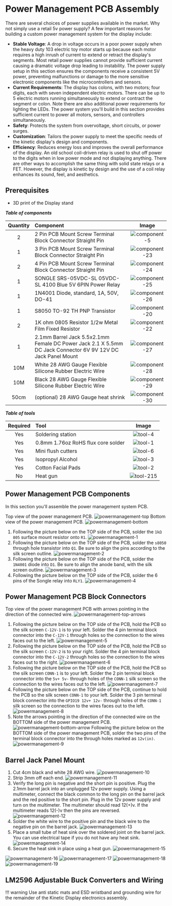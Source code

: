# Power Management PCB Assembly

There are several choices of power supplies available in the market. Why not simply use a retail 5v power supply? A few important reasons for building a custom power management system for the display include:

- **Stable Voltage**: A drop in voltage occurs in a poor power supply when the heavy duty 103 electric toy motor starts up because each motor requires a high inrush of current to extend or retract the display's segments. Most retail power supplies cannot provide sufficient current causing a dramatic voltage drop leading to instability. The power supply setup in this section ensures the components receive a consistent 5V power, preventing malfunctions or damage to the more sensitive electronic components like the microcontrollers and sensors.
- **Current Requirements**: The display has colons, with two motors; four digits, each with seven independent electric motors. There can be up to 5 electric motors running simultaneously to extend or contract the segment or colon. Note there are also additional power requirements for lighting the LEDs. The power system you'll build in this section provides sufficient current to power all motors, sensors, and controllers simultaneously.
- **Safety**: Protects the system from overvoltage, short circuits, or power surges.
- **Customization**: Tailors the power supply to meet the specific needs of the kinetic display's design and components.
- **Efficiency**: Reduces energy loss and improves the overall performance of the display. An old school coil-driven relay is used to shut off power to the digits when in low power mode and not displaying anything. There are other ways to accomplish the same thing with solid state relays or a FET. However, the display is kinetic by design and the use of a coil relay enhances its sound, feel, and aesthetics.

## Prerequisites

- 3D print of the Display stand

***Table of components***

| Quantity | Component | Image |
| :--: | :------ | :-----: |
| 2 | 2 Pin PCB Mount Screw Terminal Block Connector Straight Pin | ![component-5](../img/component/component-5.webp)|
| 1 | 3 Pin PCB Mount Screw Terminal Block Connector Straight Pin | ![component-23](../img/component/component-23.webp)|
| 2 | 4 Pin PCB Mount Screw Terminal Block Connector Straight Pin | ![component-24](../img/component/component-24.webp)|
| 1 | SONGLE SRS-05VDC-SL 05VDC-SL 4100 Blue 5V 6PIN Power Relay | ![component-25](../img/component/component-25.webp)|
| 1 | 1N4001 Diode, standard, 1A, 50V, DO-41 | ![component-26](../img/component/component-26.webp)|
| 1 | S8050 TO-92 TH PNP Transistor | ![component-20](../img/component/component-20.webp) |
| 2 | 1K ohm 0805 Resistor 1/2w Metal Film Fixed Resistor | ![component-22](../img/component/component-22.webp) |
| 1 | 2.1mm Barrel Jack 5.5x2.1mm Female DC Power Jack 2.1 X 5.5mm DC Jack Connector 6V 9V 12V DC Jack Panel Mount | ![component-27](../img/component/component-27.webp) |
| 10M | White 28 AWG Gauge Flexible Silicone Rubber Electric Wire | ![component-28](../img/component/component-28.webp)  |
| 10M | Black 28 AWG Gauge Flexible Silicone Rubber Electric Wire | ![component-29](../img/component/component-29.webp)  |
| 50cm | (optional) 28 AWG Gauge heat shrink | ![component-30](../img/component/component-30.webp)  |

***Table of tools***

| Required | Tool | Image |
| :------: | :------- | :---: |
| Yes | Soldering station    | ![tool-4](../img/tools/tool-4.webp)|
| Yes | 0.8mm 1.76oz RoHS flux core solder | ![tool-1](../img/tools/tool-1.webp)|
| Yes | Mini flush cutters   | ![tool-6](../img/tools/tool-6.webp)|
| Yes | Isopropyl Alcohol | ![tool-3](../img/tools/tool-3.webp)|
| Yes | Cotton Facial Pads | ![tool-2](../img/tools/tool-2.webp)|
| No | Heat gun | ![tool-215](../img/tools/tool-15.webp)|

## Power Management PCB Components

In this section you'll assemble the power management system PCB.

Top view of the power management PCB.
![powermanagement-top](../img/powermanagement/powermanagement-top.webp)
Bottom view of the power management PCB.
![powermanagement-bottom](../img/powermanagement/powermanagement-bottom.webp)

1. Following the picture below on the TOP side of the PCB, solder the `1kΩ 805` surface mount resistor onto `R1`.
![powermanagement-1](../img/powermanagement/powermanagement-1.webp)
1. Following the picture below on the TOP side of the PCB, solder the `s8050` through hole transistor into `Q1`. Be sure to align the pins according to the silk screen outline.
![powermanagement-2](../img/powermanagement/powermanagement-2.webp)
1. Following the picture below on the TOP side of the PCB, solder the `1N4001` diode into `D1`. Be sure to align the anode band, with the silk screen outline.
![powermanagement-3](../img/powermanagement/powermanagement-3.webp)
1. Following the picture below on the TOP side of the PCB, solder the 6 pins of the Songle relay into `RLY1`.
![powermanagement-4](../img/powermanagement/powermanagement-4.webp)

## Power Management PCB Block Connectors

Top view of the power management PCB with arrows pointing in the direction of the connected wire.
![powermanagement-top-arrows](../img/powermanagement/powermanagement-top-arrows.webp)

1. Following the picture below on the TOP side of the PCB, hold the PCB so the silk screen `C-12V-1` is to your left. Solder the 4 pin terminal block connector into the `C-12V-1` through holes so the connection to the wires faces out to the left.
![powermanagement-5](../img/powermanagement/powermanagement-5.webp)
1. Following the picture below on the TOP side of the PCB, hold the PCB so the silk screen `C-12V-2` is to your right. Solder the 4 pin terminal block connector into the `C-12V-2` through holes so the connection to the wires faces out to the right.
![powermanagement-6](../img/powermanagement/powermanagement-6.webp)
1. Following the picture below on the TOP side of the PCB, hold the PCB so the silk screen `CONN-1` is to your left. Solder the 2 pin terminal block connector into the `5v+ 5v-` through holes of the `CONN-1` silk screen so the connection to the wires faces out to the left.
![powermanagement-7](../img/powermanagement/powermanagement-7.webp)
1. Following the picture below on the TOP side of the PCB, continue to hold the PCB so the silk screen `CONN-1` to your left. Solder the 3 pin terminal block connector into the `GPIO19 12v+ 12v-` through holes of the `CONN-1` silk screen so the connection to the wires faces out to the left.
![powermanagement-8](../img/powermanagement/powermanagement-8.webp)
1. Note the arrows pointing in the direction of the connected wire on the BOTTOM side of the power management PCB.
![powermanagement-bottom-arrow](../img/powermanagement/powermanagement-bottom-arrow.webp)
    Following the picture below on the BOTTOM side of the power management PCB, solder the two pins of the terminal block connector into the through holes marked as `12v(in)`.
![powermanagement-9](../img/powermanagement/powermanagement-9.webp)

## Barrel Jack Panel Mount

1. Cut 4cm black and white 28 AWG wire.
![powermanagement-10](../img/powermanagement/powermanagement-10.webp)
1. Strip 3mm off each end.
![powermanagement-11](../img/powermanagement/powermanagement-11.webp)
1. Verify the long pin is negative and the short pin is positive. Plug the 2.1mm barrel jack into an unplugged 12v power supply. Using a multimeter, connect the black common to the long pin on the barrel jack and the red positive to the short pin. Plug in the 12v power supply and turn on the multimeter. The multimeter should read 12(+)v. If the multimeter reads 12(-)v then the pins are reversed.
![powermanagement-12](../img/powermanagement/powermanagement-12.webp)
1. Solder the white wire to the positive pin and the black wire to the negative pin on the barrel jack.
![powermanagement-13](../img/powermanagement/powermanagement-13.webp)
1. Place a small tube of heat sink over the soldered joint on the barrel jack. You can use electrical tape if you do not have any heat sink.
    ![powermanagement-14](../img/powermanagement/powermanagement-14.webp)
1. Secure the heat sink in place using a heat gun.
    ![powermanagement-15](../img/powermanagement/powermanagement-15.webp)

![powermanagement-16](../img/powermanagement/powermanagement-16.webp)
![powermanagement-17](../img/powermanagement/powermanagement-17.webp)
![powermanagement-18](../img/powermanagement/powermanagement-18.webp)
![powermanagement-19](../img/powermanagement/powermanagement-19.webp)

## LM2596 Adjustable Buck Converters and Wiring

!!! warning
    Use anti static mats and ESD wristband and grounding wire for the remainder of the Kinetic Display electronics assembly.
